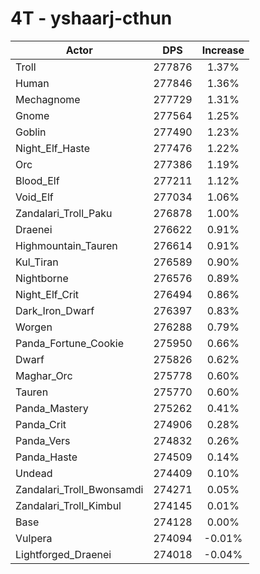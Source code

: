 # 4T - yshaarj-cthun
| Actor | DPS | Increase |
|---|:---:|:---:|
|Troll|277876|1.37%|
|Human|277846|1.36%|
|Mechagnome|277729|1.31%|
|Gnome|277564|1.25%|
|Goblin|277490|1.23%|
|Night_Elf_Haste|277476|1.22%|
|Orc|277386|1.19%|
|Blood_Elf|277211|1.12%|
|Void_Elf|277034|1.06%|
|Zandalari_Troll_Paku|276878|1.00%|
|Draenei|276622|0.91%|
|Highmountain_Tauren|276614|0.91%|
|Kul_Tiran|276589|0.90%|
|Nightborne|276576|0.89%|
|Night_Elf_Crit|276494|0.86%|
|Dark_Iron_Dwarf|276397|0.83%|
|Worgen|276288|0.79%|
|Panda_Fortune_Cookie|275950|0.66%|
|Dwarf|275826|0.62%|
|Maghar_Orc|275778|0.60%|
|Tauren|275770|0.60%|
|Panda_Mastery|275262|0.41%|
|Panda_Crit|274906|0.28%|
|Panda_Vers|274832|0.26%|
|Panda_Haste|274509|0.14%|
|Undead|274409|0.10%|
|Zandalari_Troll_Bwonsamdi|274271|0.05%|
|Zandalari_Troll_Kimbul|274145|0.01%|
|Base|274128|0.00%|
|Vulpera|274094|-0.01%|
|Lightforged_Draenei|274018|-0.04%|
